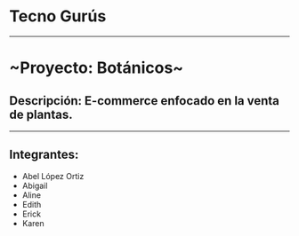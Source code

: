 # Tecno Gurús
---
# ~Proyecto: Botánicos~
## Descripción: E-commerce enfocado en la venta de plantas.
---

## Integrantes:
* Abel López Ortiz
* Abigail
* Aline
* Edith
* Erick
* Karen

